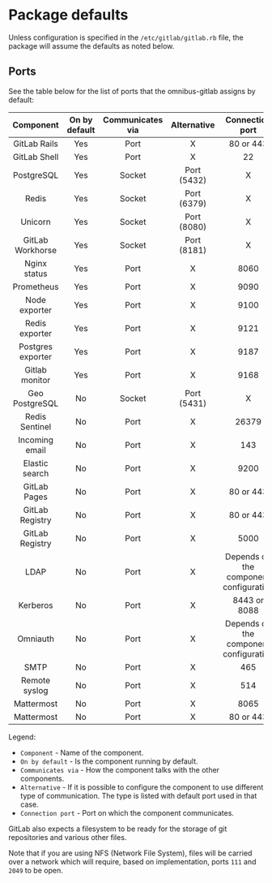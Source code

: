 # Package defaults

Unless configuration is specified in the `/etc/gitlab/gitlab.rb` file,
the package will assume the defaults as noted below.

## Ports

See the table below for the list of ports that the omnibus-gitlab assigns
by default:

| Component        | On by default | Communicates via | Alternative | Connection port                        |
| :--------------: | :------------:| :--------------: | :---------: | :------------------------------------: |
| GitLab Rails     | Yes           | Port             | X           | 80 or 443                              |
| GitLab Shell     | Yes           | Port             | X           | 22                                     |
| PostgreSQL       | Yes           | Socket           | Port (5432) | X                                      |
| Redis            | Yes           | Socket           | Port (6379) | X                                      |
| Unicorn          | Yes           | Socket           | Port (8080) | X                                      |
| GitLab Workhorse | Yes           | Socket           | Port (8181) | X                                      |
| Nginx status     | Yes           | Port             | X           | 8060                                   |
| Prometheus       | Yes           | Port             | X           | 9090                                   |
| Node exporter    | Yes           | Port             | X           | 9100                                   |
| Redis exporter   | Yes           | Port             | X           | 9121                                   |
| Postgres exporter| Yes           | Port             | X           | 9187                                   |
| Gitlab monitor   | Yes           | Port             | X           | 9168                                   |
| Geo PostgreSQL   | No            | Socket           | Port (5431) | X                                      |
| Redis Sentinel   | No            | Port             | X           | 26379                                  |
| Incoming email   | No            | Port             | X           | 143                                    |
| Elastic search   | No            | Port             | X           | 9200                                   |
| GitLab Pages     | No            | Port             | X           | 80 or 443                              |
| GitLab Registry  | No            | Port             | X           | 80 or 443                              |
| GitLab Registry  | No            | Port             | X           | 5000                                   |
| LDAP             | No            | Port             | X           | Depends on the component configuration |
| Kerberos         | No            | Port             | X           | 8443 or 8088                           |
| Omniauth         | No            | Port             | X           | Depends on the component configuration |
| SMTP             | No            | Port             | X           | 465                                    |
| Remote syslog    | No            | Port             | X           | 514                                    |
| Mattermost       | No            | Port             | X           | 8065                                   |
| Mattermost       | No            | Port             | X           | 80 or 443                              |

Legend:

* `Component` - Name of the component.
* `On by default` - Is the component running by default.
* `Communicates via` - How the component talks with the other components.
* `Alternative` - If it is possible to configure the component to use different type of communication. The type is listed with default port used in that case.
* `Connection port` - Port on which the component communicates.

GitLab also expects a filesystem to be ready for the storage of git repositories
and various other files.

Note that if you are using NFS (Network File System), files will be carried
over a network which will require, based on implementation, ports `111` and
`2049` to be open.
